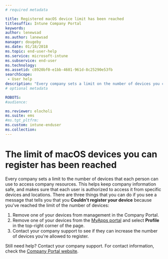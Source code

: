 ```yaml
---
# required metadata

title: Registered macOS device limit has been reached
titlesuffix: Intune Company Portal
keywords:
author: lenewsad
ms.author: lanewsad
manager: dougeby
ms.date: 01/18/2018
ms.topic: end-user-help
ms.service: microsoft-intune
ms.subservice: end-user
ms.technology:
ms.assetid: c8920bf0-e1bb-4601-961d-8c25290e53fb
searchScope:
 - User help
description: "Every company sets a limit on the number of devices you can use to access company resources to keep company information safe. There are three things you can do if you've reached the maximum limit for number of devices." 
# optional metadata

ROBOTS:  
#audience:

ms.reviewer: elocholi
ms.suite: ems
#ms.tgt_pltfrm:
ms.custom: intune-enduser
ms.collection: 
---
```


# The limit of macOS devices you can register has been reached

Every company sets a limit to the number of devices that each person can use to access company resources. This helps keep company information safe, and makes sure that each user is authorized to access it from specific devices and locations. There are three things that you can do if you see a message that tells you that you **Couldn't register your device** because you've reached the limit of the number of devices:

1. Remove one of your devices from management in the Company Portal. 
2. Remove one of your devices from the [MyApps portal](https://myapps.microsoft.com) and select **Profile** in the top-right corner of the page. 
3. Contact your company support to see if they can increase the number of devices you're allowed to register.

Still need help? Contact your company support. For contact information, check the [Company Portal website](https://go.microsoft.com/fwlink/?linkid=2010980).
